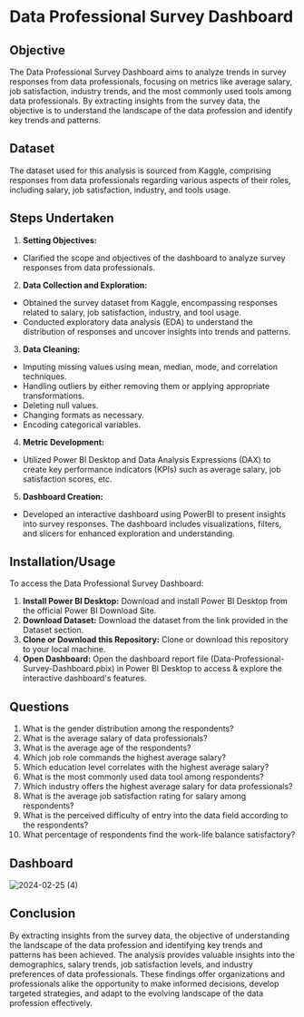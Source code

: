 # Data Professional Survey Dashboard

## Objective
The Data Professional Survey Dashboard aims to analyze trends in survey responses from data professionals, focusing on metrics like average salary, job satisfaction, industry trends, and the most commonly used tools among data professionals. By extracting insights from the survey data, the objective is to understand the landscape of the data profession and identify key trends and patterns.


## Dataset
The dataset used for this analysis is sourced from Kaggle, comprising responses from data professionals regarding various aspects of their roles, including salary, job satisfaction, industry, and tools usage. 


## Steps Undertaken

1. **Setting Objectives:**
- Clarified the scope and objectives of the dashboard to analyze survey responses from data professionals.
  
2. **Data Collection and Exploration:**
- Obtained the survey dataset from Kaggle, encompassing responses related to salary, job satisfaction, industry, and tool usage.
- Conducted exploratory data analysis (EDA) to understand the distribution of responses and uncover insights into trends and patterns.

3. **Data Cleaning:**
  - Imputing missing values using mean, median, mode, and correlation techniques.
  - Handling outliers by either removing them or applying appropriate transformations.
  - Deleting null values.
  - Changing formats as necessary.
  - Encoding categorical variables.
  
4. **Metric Development:**
- Utilized Power BI Desktop and Data Analysis Expressions (DAX) to create key performance indicators (KPIs) such as average salary, job satisfaction scores, etc.

5. **Dashboard Creation:**
- Developed an interactive dashboard using PowerBI to present insights into survey responses. The dashboard includes visualizations, filters, and slicers for enhanced exploration and understanding.


## Installation/Usage

To access the Data Professional Survey Dashboard:

1. **Install Power BI Desktop:** Download and install Power BI Desktop from the official Power BI Download Site.
2. **Download Dataset:** Download the dataset from the link provided in the Dataset section.
3. **Clone or Download this Repository:** Clone or download this repository to your local machine.
4. **Open Dashboard:** Open the dashboard report file (Data-Professional-Survey-Dashboard.pbix) in Power BI Desktop to access & explore the interactive dashboard's features.


## Questions
1. What is the gender distribution among the respondents?
2. What is the average salary of data professionals?
3. What is the average age of the respondents?
4. Which job role commands the highest average salary?
5. Which education level correlates with the highest average salary?
6. What is the most commonly used data tool among respondents?
7. Which industry offers the highest average salary for data professionals?
8. What is the average job satisfaction rating for salary among respondents?
9. What is the perceived difficulty of entry into the data field according to the respondents?
10. What percentage of respondents find the work-life balance satisfactory?


## Dashboard
![2024-02-25 (4)](https://github.com/SanyaGubrani/Data-Professional-Survey-Dashboard/assets/127206660/ed2d08c5-d4ed-4482-b2f3-e55fa26d9e27)


## Conclusion
By extracting insights from the survey data, the objective of understanding the landscape of the data profession and identifying key trends and patterns has been achieved. The analysis provides valuable insights into the demographics, salary trends, job satisfaction levels, and industry preferences of data professionals. These findings offer organizations and professionals alike the opportunity to make informed decisions, develop targeted strategies, and adapt to the evolving landscape of the data profession effectively.
